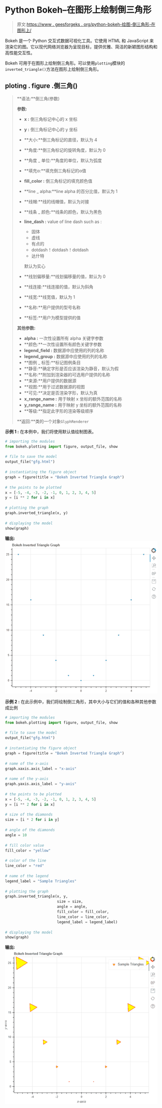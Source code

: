 # Python Bokeh–在图形上绘制倒三角形

> 原文:[https://www . geesforgeks . org/python-bokeh-绘图-倒三角形-在图形上/](https://www.geeksforgeeks.org/python-bokeh-plotting-inverted-triangles-on-a-graph/)

Bokeh 是一个 Python 交互式数据可视化工具。它使用 HTML 和 JavaScript 来渲染它的图。它以现代网络浏览器为呈现目标，提供优雅、简洁的新颖图形结构和高性能交互性。

Bokeh 可用于在图形上绘制倒三角形。可以使用`plotting`模块的`inverted_triangle()`方法在图形上绘制倒三角形。

## ploting . figure .倒三角()

> **语法:**倒三角(参数)
> 
> **参数:**
> 
> *   **x :** 倒三角标记中心的 x 坐标
> *   **y :** 倒三角标记中心的 y 坐标
> *   **大小:**倒三角标记的直径，默认为 4
> *   **角度:**倒三角标记的旋转角度，默认为 0
> *   **角度 _ 单位:**角度的单位，默认为弧度
> *   **填充α:**填充倒三角标记的α值
> *   **fill_color :** 倒三角标记的填充颜色值
> *   **line _ alpha:**line alpha 的百分比值，默认为 1
> *   **线帽:**线的线帽值，默认为对接
> *   **线条 _ 颜色:**线条的颜色，默认为黑色
> *   **line_dash :** value of line dash such as :
>     *   固体
>     *   虚线
>     *   有点的
>     *   dotdash！dotdash！dotdash
>     *   达什特
>     
>     默认为实心
>     
>     
> *   **线划偏移量:**线划偏移量的值，默认为 0
> *   **线连接:**线连接的值，默认为斜角
> *   **线宽:**线宽值，默认为 1
> *   **名称:**用户提供的型号名称
> *   **标签:**用户为模型提供的值
> 
> **其他参数:**
> 
> *   **alpha :** 一次性设置所有 alpha 关键字参数
> *   **颜色:**一次性设置所有颜色关键字参数
> *   **legend_field :** 数据源中应使用的列的名称
> *   **legend_group :** 数据源中应使用的列的名称
> *   **图例 _ 标签:**标记图例条目
> *   **静音:**确定字形是否应该渲染为静音，默认为假
> *   **名称:**附加到渲染器的可选用户提供的名称
> *   **来源:**用户提供的数据源
> *   **视图:**用于过滤数据源的视图
> *   **可见:**决定是否渲染字形，默认为真
> *   **x_range_name :** 用于映射 x 坐标的额外范围的名称
> *   **y_range_name :** 用于映射 y 坐标的额外范围的名称
> *   **等级:**指定此字形的渲染等级顺序
> 
> **返回:**类的一个对象`GlyphRenderer`

**示例 1 :** 在本例中，我们将使用默认值绘制图表。

```py
# importing the modules 
from bokeh.plotting import figure, output_file, show 

# file to save the model 
output_file("gfg.html") 

# instantiating the figure object 
graph = figure(title = "Bokeh Inverted Triangle Graph") 

# the points to be plotted 
x = [-5, -4, -3, -2, -1, 0, 1, 2, 3, 4, 5] 
y = [i ** 2 for i in x] 

# plotting the graph 
graph.inverted_triangle(x, y) 

# displaying the model 
show(graph) 
```

**输出:**
![](img/7d5cbd9afbeb2283914ac2aeb34bf9e0.png)

**示例 2 :** 在此示例中，我们将绘制倒三角形，其中大小与它们的值和各种其他参数成比例

```py
# importing the modules 
from bokeh.plotting import figure, output_file, show 

# file to save the model 
output_file("gfg.html") 

# instantiating the figure object 
graph = figure(title = "Bokeh Inverted Triangle Graph") 

# name of the x-axis 
graph.xaxis.axis_label = "x-axis"

# name of the y-axis 
graph.yaxis.axis_label = "y-axis"

# the points to be plotted 
x = [-5, -4, -3, -2, -1, 0, 1, 2, 3, 4, 5] 
y = [i ** 2 for i in x] 

# size of the diamonds 
size = [i * 2 for i in y] 

# angle of the diamonds 
angle = 10

# fill color value 
fill_color = "yellow"

# color of the line 
line_color = "red"

# name of the legend 
legend_label = "Sample Triangles"

# plotting the graph 
graph.inverted_triangle(x, y,
                        size = size, 
                        angle = angle, 
                        fill_color = fill_color, 
                        line_color = line_color, 
                        legend_label = legend_label) 

# displaying the model 
show(graph)
```

**输出:**
![](img/4fd70426ab52369a97a0a05d2fd67303.png)